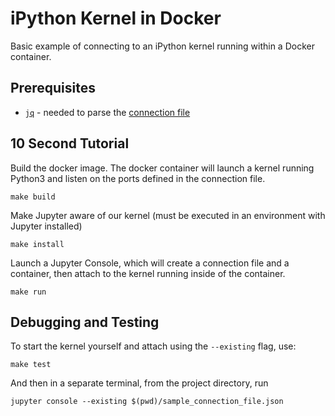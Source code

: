 # iPython Kernel in Docker

Basic example of connecting to an iPython kernel running within a Docker container.

## Prerequisites

- [`jq`](https://stedolan.github.io/jq/) - needed to parse the [connection file](https://jupyter-client.readthedocs.io/en/stable/kernels.html#connection-files)

## 10 Second Tutorial

Build the docker image. The docker container will launch a kernel running Python3 and listen on the ports defined in the connection file.

```
make build
```

Make Jupyter aware of our kernel (must be executed in an environment with Jupyter installed)

```
make install
```

Launch a Jupyter Console, which will create a connection file and a container, then attach to the kernel running inside of the container.

```
make run
```

## Debugging and Testing

To start the kernel yourself and attach using the `--existing` flag, use:

```
make test
```

And then in a separate terminal, from the project directory, run

```
jupyter console --existing $(pwd)/sample_connection_file.json
```
